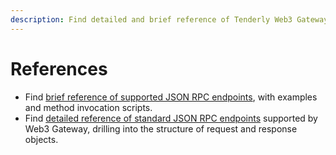 ```yaml
---
description: Find detailed and brief reference of Tenderly Web3 Gateway
---
```


# References

- Find [brief reference of supported JSON RPC endpoints](brief-json-rpc.md), with examples and method invocation scripts.
- Find [detailed reference of standard JSON RPC endpoints](detailed-json-rpc.md) supported by Web3 Gateway, drilling into the structure of request and response objects.
